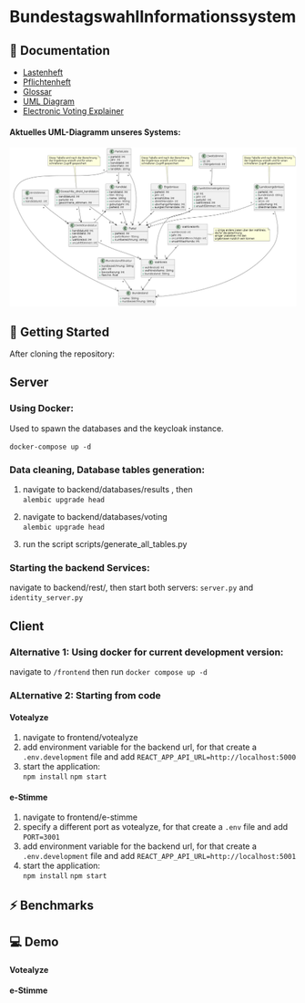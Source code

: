 # BundestagswahlInformationssystem

## 📝 Documentation

- [Lastenheft](./documentation/Lastenheft.md)
- [Pflichtenheft](./documentation/Pflichtenheft.md)
- [Glossar](./documentation/Glossar.md)
- [UML Diagram](./resources/wahlen.png)
- [Electronic Voting Explainer](./documentation/e-Stimme.md)

#### Aktuelles UML-Diagramm unseres Systems:

![UML Diagramm](./resources/wahlen.png)

## 🔧 Getting Started

After cloning the repository:

## Server

### Using Docker:

Used to spawn the databases and the keycloak instance.

`docker-compose up -d`

### Data cleaning, Database tables generation:

1. navigate to backend/databases/results , then  
   `alembic upgrade head`

2. navigate to backend/databases/voting  
   `alembic upgrade head`

3. run the script scripts/generate_all_tables.py

### Starting the backend Services:

navigate to backend/rest/, then start both servers: `server.py` and `identity_server.py`

## Client

### Alternative 1: Using docker for current development version:

navigate to `/frontend` then run `docker compose up -d`

### ALternative 2: Starting from code

#### Votealyze

1. navigate to frontend/votealyze
2. add environment variable for the backend url, for that create a `.env.development` file and add `REACT_APP_API_URL=http://localhost:5000`
3. start the application:  
   `npm install`
   `npm start`

#### e-Stimme

1. navigate to frontend/e-stimme
2. specify a different port as votealyze, for that create a `.env` file and add `PORT=3001`
3. add environment variable for the backend url, for that create a `.env.development` file and add `REACT_APP_API_URL=http://localhost:5001`
4. start the application:  
   `npm install`
   `npm start`

## ⚡ Benchmarks

## 💻 Demo

#### Votealyze

#### e-Stimme
